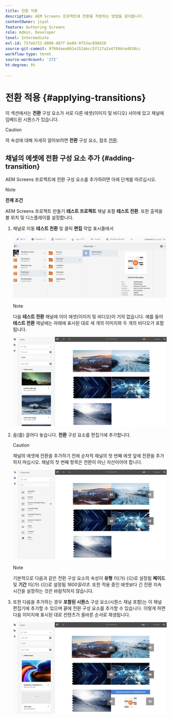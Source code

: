 ```yaml
---
title: 전환 적용
description: AEM Screens 프로젝트에 전환을 적용하는 방법을 알아봅니다.
contentOwner: jsyal
feature: Authoring Screens
role: Admin, Developer
level: Intermediate
exl-id: 757e6751-8008-487f-be89-9f53ac898928
source-git-commit: 97084aee861e152abcc5f117a2a4759dced038cc
workflow-type: tm+mt
source-wordcount: '272'
ht-degree: 0%

---
```


# 전환 적용 {#applying-transitions}

이 섹션에서는 **전환** 구성 요소가 서로 다른 에셋(이미지 및 비디오) 사이에 있고 채널에 임베드된 시퀀스가 있습니다.

>[!CAUTION]
>
>의 속성에 대해 자세히 알아보려면 **전환** 구성 요소, 참조 [전환](adding-components-to-a-channel.md#transition).

## 채널의 에셋에 전환 구성 요소 추가 {#adding-transition}

AEM Screens 프로젝트에 전환 구성 요소를 추가하려면 아래 단계를 따르십시오.

>[!NOTE]
>
>**전제 조건**
>
>AEM Screens 프로젝트 만들기 **테스트 프로젝트** 채널 포함 **테스트 전환**. 또한 출력을 볼 위치 및 디스플레이를 설정합니다.

1. 채널로 이동 **테스트 전환** 및 클릭 **편집** 작업 표시줄에서

   ![image1](assets/transitions1.png)

   >[!NOTE]
   >
   >다음 **테스트 전환** 채널에 이미 에셋(이미지 및 비디오)이 거의 없습니다. 예를 들어 **테스트 전환** 채널에는 아래에 표시된 대로 세 개의 이미지와 두 개의 비디오가 포함됩니다.

   ![image2](assets/transitions2.png)


1. 을(를) 끌어다 놓습니다. **전환** 구성 요소를 편집기에 추가합니다.

   >[!CAUTION]
   >
   >채널의 에셋에 전환을 추가하기 전에 순차적 채널의 첫 번째 에셋 앞에 전환을 추가하지 마십시오. 채널의 첫 번째 항목은 전환이 아닌 자산이어야 합니다.

   ![image3](assets/transitions3.png)

   >[!NOTE]
   >
   >기본적으로 다음과 같은 전환 구성 요소의 속성이 **유형** 이(가) (으)로 설정됨 **페이드** 및 **기간** 이(가) (으)로 설정됨 *1600밀리초*. 또한 적용 중인 에셋보다 긴 전환 지속 시간을 설정하는 것은 바람직하지 않습니다.

1. 또한 다음을 추가하는 경우 **포함된 시퀀스** 구성 요소(시퀀스 채널 포함)는 이 채널 편집기에 추가할 수 있으며 끝에 전환 구성 요소를 추가할 수 있습니다. 이렇게 하면 다음 이미지에 표시된 대로 컨텐츠가 올바른 순서로 재생됩니다.

   ![image3](assets/transitions5.png)
